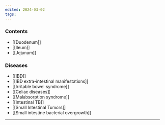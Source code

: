 ```yaml
---
edited: 2024-03-02
tags:
---
```

### Contents
- [[Duodenum]]
- [[Ileum]]
- [[Jejunum]]

### Diseases
- [[IBD]]
- [[IBD extra-intestinal manifestations]] 
- [[Irritable bowel syndrome]] 
- [[Celiac diseases]] 
- [[Malabsorption syndrome]] 
- [[Intestinal TB]]  
- [[Small Intestinal Tumors]] 
- [[Small intestine bacterial overgrowth]] 
---
